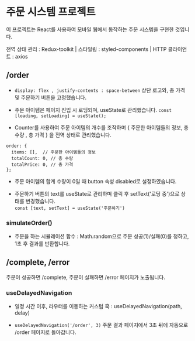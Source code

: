 # 주문 시스템 프로젝트

이 프로젝트는 React를 사용하여 모바일 웹에서 동작하는 주문 시스템을 구현한 것입니다.

전역 상태 관리 : Redux-toolkit  |  스타일링 : styled-components  |  HTTP 클라이언트 : axios

## /order

- `display: flex , justify-contents : space-between` 상단 로고와, 총 가격 및 주문하기 버튼을 고정했습니다.

- 주문 아이템은 페이지 진입 시 로딩되며, useState로 관리했습니다. 
`const [loading, setLoading] = useState();`

- Counter를 사용하여 주문 아이템의 개수를 조작하며 { 주문한 아이템들의 정보, 총 수량 , 총 가격 } 을 전역 상태로 관리했습니다. 

```
order: {
  items: [],  // 주문한 아이템들의 정보
  totalCount: 0, // 총 수량
  totalPrice: 0, // 총 가격
};
```

- 주문 아이템의 합계 수량이 0일 때 button 속성 disabled로 설정하였습니다.

- 주문하기 버튼의 text를 useState로 관리하며 클릭 후 setText('로딩 중')으로 상태를 변경했습니다.  
`const [text, setText] = useState('주문하기')`

### simulateOrder()

- 주문을 하는 시뮬레이션 함수 : Math.random으로 주문 성공(1)/실패(0)를 정하고, 1초 후 결과를 반환합니다.

## /complete, /error

주문이 성공하면 /complete, 주문이 실패하면 /error 페이지가 노출됩니다.

### useDelayedNavigation

- 일정 시간 이후, 라우터를 이동하는 커스텀 훅 : useDelayedNavigation(path, delay)

- `useDelayedNavigation('/order', 3)` 주문 결과 페이지에서 3초 뒤에 자동으로 /order 페이지로 돌아갑니다.
